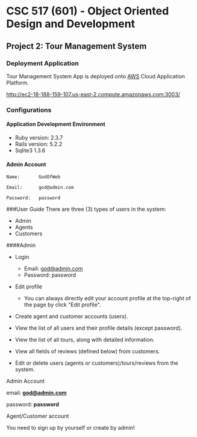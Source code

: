 # CSC 517 (601) - Object Oriented Design and Development
## Project 2: Tour Management System

### Deployment Application
Tour Management System App is deployed onto [AWS](http://ec2-18-188-159-107.us-east-2.compute.amazonaws.com:3003/) Cloud Application Platform.

http://ec2-18-188-159-107.us-east-2.compute.amazonaws.com:3003/
### Configurations

#### Application Development Environment
* Ruby version: 2.3.7
* Rails version: 5.2.2
* Sqlite3 1.3.6

#### Admin Account 

    Name:       GodOfWeb

    Email:      god@admin.com

    Password:   password

###User Guide
There are three (3) types of users in the system:
* Admin
* Agents
* Customers

####Admin
* Login 
    * Email: god@admin.com
    * Password: password
* Edit profile
    * You can always directly edit your account profile at the top-right of the page by click "Edit profile".
    
* Create agent and customer accounts (users).
* View the list of all users and their profile details (except password).
* View the list of all tours, along with detailed information.
* View all fields of reviews (defined below) from customers.
* Edit or delete users (agents or customers)/tours/reviews from the system.






Admin Account

email: **god@admin.com**

password: **password**

Agent/Customer account 

You need to sign up by yourself or create  by admin!





